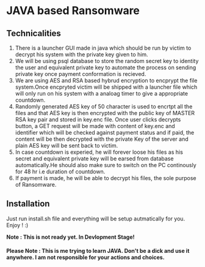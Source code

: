 # JAVA based Ransomware

## Technicalities
1. There is a launcher GUI made in java which should be run by victim to decrypt his system with the private key given to him.
2. We will be using psql database to store the random secret key to identity the user and equivalent private key to automate the process on sending private key once payment conformation is recieved.
3. We are using AES and RSA based hybrud encryption to encprypt the file system.Once encpryted victim will be shipped with a launcher file which will only run on his system with a analoag timer to give a appropriate countdown. 
4. Randomly generated AES key of 50 character is used to encrtpt all the files and that AES key is then encrypted with the public key of MASTER RSA key pair and stored in key.enc file. Once user clicks decrypts button, a GET request will be made with content of key.enc and identifier which will be checked against payment status and if paid, the content will be then decrypted with the private Key of the server and plain AES key will be sent back to victim.
5. In case countdown is experied, he will forever loose his files as his secret and equivalent private key will be earsed from database automatically.He should also make sure to switch on the PC continously for 48 hr i.e duration of countdown.
6. If payment is made, he will be able to decrypt his files, the sole purpose of Ransomware.

## Installation
Just run install.sh file and everything will be setup autmatically for you. Enjoy ! :)

**Note : This is not ready yet. In Devlopment Stage!**

#### Please Note : This is me trying to learn JAVA. Don't be a dick and use it anywhere. I am not responsible for your actions and choices.
